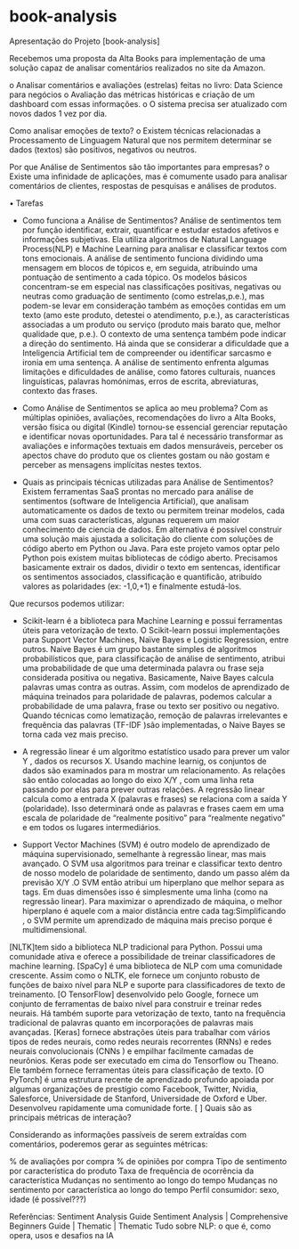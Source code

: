 # book-analysis

Apresentação do Projeto [book-analysis]

Recebemos uma proposta da Alta Books para implementação de uma solução capaz de analisar comentários realizados no site da Amazon.

o Analisar comentários e avaliações (estrelas) feitas no livro: Data Science para negócios
o Avaliação das métricas históricas e criação de um dashboard com essas informações.
o O sistema precisa ser atualizado com novos dados 1 vez por dia.

Como analisar emoções de texto?
o Existem técnicas relacionadas a Processamento de Linguagem Natural que nos permitem determinar se dados (textos) são positivos, negativos ou neutros.

Por que Análise de Sentimentos são tão importantes para empresas?
o Existe uma infinidade de aplicações, mas é comumente usado para analisar comentários de clientes, respostas de pesquisas e análises de produtos.

• Tarefas
 - Como funciona a Análise de Sentimentos?
Análise de sentimentos tem por função identificar, extrair, quantificar e estudar estados afetivos e informações subjetivas. Ela utiliza algoritmos de Natural Language Process(NLP) e Machine Learning para analisar e classificar textos com tons emocionais.
A análise de sentimento funciona dividindo uma mensagem em blocos de tópicos e, em seguida, atribuindo uma pontuação de sentimento a cada tópico.
Os modelos básicos concentram-se em especial nas classificações positivas, negativas ou neutras como graduação de sentimento (como estrelas,p.e.), mas podem-se levar em consideração também as emoções contidas em um texto (amo este produto, detestei o atendimento, p.e.), as características associadas a um produto ou serviço (produto mais barato que, melhor qualidade que, p.e.). O contexto de uma sentença também pode indicar a direção do sentimento. Há ainda que se considerar a dificuldade que a Inteligencia Artificial tem de compreender ou identificar sarcasmo e ironia em uma sentença.
A análise de sentimento enfrenta algumas limitações e dificuldades de análise, como fatores culturais, nuances linguísticas, palavras homónimas, erros de escrita, abreviaturas, contexto das frases.

 - Como Análise de Sentimentos se aplica ao meu problema?
Com as múltiplas opiniões, avaliações, recomendações do livro a Alta Books, versão física ou digital (Kindle) tornou-se essencial gerenciar reputação e identificar novas oportunidades.
Para tal é necessário transformar as avaliações e informações textuais em dados mensuráveis, perceber os apectos chave do produto que os clientes gostam ou não gostam e perceber as mensagens implícitas nestes textos.

 - Quais as principais técnicas utilizadas para Análise de Sentimentos?
Existem ferramentas SaaS prontas no mercado para análise de sentimentos (software de Inteligencia Artificial), que analisam automaticamente os dados de texto ou permitem treinar modelos, cada uma com suas características, algunas requerem um maior conhecimento de ciencia de dados.
Em alternativa é possível construir uma solução mais ajustada a solicitação do cliente com soluções de código aberto em Python ou Java. Para este projeto vamos optar pelo Python pois existem muitas bibliotecas de código aberto.
Precisamos basicamente extrair os dados, dividir o texto em sentencas, identificar os sentimentos associados, classificação e quantificão, atribuído valores as polaridades (ex: -1,0,+1) e finalmente estudá-los.

Que recursos podemos utilizar:

 - Scikit-learn é a biblioteca para Machine Learning e possui ferramentas úteis para vetorização de texto. O Scikit-learn possui implementações para Support Vector Machines, Naïve Bayes e Logistic Regression, entre outros.
Naive Bayes é um grupo bastante simples de algoritmos probabilísticos que, para classificação de análise de sentimento, atribui uma probabilidade de que uma determinada palavra ou frase seja considerada positiva ou negativa. Basicamente, Naive Bayes calcula palavras umas contra as outras. Assim, com modelos de aprendizado de máquina treinados para polaridade de palavras, podemos calcular a probabilidade de uma palavra, frase ou texto ser positivo ou negativo. Quando técnicas como lematização, remoção de palavras irrelevantes e frequência das palavras (TF-IDF )são implementadas, o Naive Bayes se torna cada vez mais preciso.

 - A regressão linear é um algoritmo estatístico usado para prever um valor Y , dados os recursos X. Usando machine learnig, os conjuntos de dados são examinados para m mostrar um relacionamento. As relações são então colocadas ao longo do eixo X/Y , com uma linha reta passando por elas para prever outras relações. A regressão linear calcula como a entrada X (palavras e frases) se relaciona com a saída Y (polaridade). Isso determinará onde as palavras e frases caem em uma escala de polaridade de “realmente positivo” para “realmente negativo” e em todos os lugares intermediários.

 - Support Vector Machines (SVM) é outro modelo de aprendizado de máquina supervisionado, semelhante à regressão linear, mas mais avançado. O SVM usa algoritmos para treinar e classificar texto dentro de nosso modelo de polaridade de sentimento, dando um passo além da previsão X/Y .O SVM então atribui um hiperplano que melhor separa as tags. Em duas dimensões isso é simplesmente uma linha (como na regressão linear). Para maximizar o aprendizado de máquina, o melhor hiperplano é aquele com a maior distância entre cada tag:Simplificando , o SVM permite um aprendizado de máquina mais preciso porque é multidimensional.

[NLTK]tem sido a biblioteca NLP tradicional para Python. Possui uma comunidade ativa e oferece a possibilidade de treinar classificadores de machine learning.
[SpaCy] é uma biblioteca de NLP com uma comunidade crescente. Assim como o NLTK, ele fornece um conjunto robusto de funções de baixo nível para NLP e suporte para classificadores de texto de treinamento.
[O TensorFlow] desenvolvido pelo Google, fornece um conjunto de ferramentas de baixo nível para construir e treinar redes neurais. Há também suporte para vetorização de texto, tanto na frequência tradicional de palavras quanto em incorporações de palavras mais avançadas.
[Keras] fornece abstrações úteis para trabalhar com vários tipos de redes neurais, como redes neurais recorrentes (RNNs) e redes neurais convolucionais (CNNs ) e empilhar facilmente camadas de neurônios. Keras pode ser executado em cima do Tensorflow ou Theano. Ele também fornece ferramentas úteis para classificação de texto.
[O PyTorch] é uma estrutura recente de aprendizado profundo apoiada por algumas organizações de prestígio como Facebook, Twitter, Nvidia, Salesforce, Universidade de Stanford, Universidade de Oxford e Uber. Desenvolveu rapidamente uma comunidade forte.
[ ] Quais são as principais métricas de interação?

Considerando as informações passíveis de serem extraídas com comentários, poderemos gerar as seguintes métricas:

% de avaliações por compra
% de opiniões por compra
Tipo de sentimento por característica do produto
Taxa de frequência de ocorrência da característica
Mudanças no sentimento ao longo do tempo
Mudanças no sentimento por característica ao longo do tempo
Perfil consumidor: sexo, idade (é possível???)


Referências:
Sentiment Analysis Guide
Sentiment Analysis | Comprehensive Beginners Guide | Thematic | Thematic
Tudo sobre NLP: o que é, como opera, usos e desafios na IA
